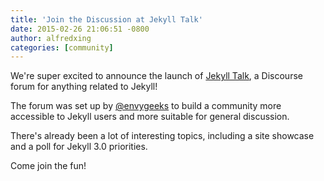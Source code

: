 ```yaml
---
title: 'Join the Discussion at Jekyll Talk'
date: 2015-02-26 21:06:51 -0800
author: alfredxing
categories: [community]
---
```


We're super excited to announce the launch of [Jekyll Talk](https://talk.jekyllrb.com), a Discourse forum for anything related to Jekyll!

The forum was set up by [@envygeeks](https://github.com/envygeeks) to build a community more accessible to Jekyll users and more suitable for general discussion.

There's already been a lot of interesting topics, including a site showcase and a poll for Jekyll 3.0 priorities.

Come join the fun!
